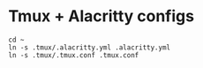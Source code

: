 # Tmux + Alacritty configs
```
cd ~
ln -s .tmux/.alacritty.yml .alacritty.yml
ln -s .tmux/.tmux.conf .tmux.conf
```
